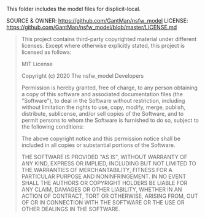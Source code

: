 This folder includes the model files for displicit-local.

SOURCE & OWNER: https://github.com/GantMan/nsfw_model
LICENSE: https://github.com/GantMan/nsfw_model/blob/master/LICENSE.md

> This project contains third-party copyrighted material under different licenses. Except where otherwise explicitly stated, this project is licensed as follows:
>
> MIT License
> 
> Copyright (c) 2020 The nsfw_model Developers
> 
> Permission is hereby granted, free of charge, to any person obtaining a copy of this software and associated documentation files (the "Software"), to deal in the Software without restriction, including without limitation the rights to use, copy, modify, merge, publish, distribute, sublicense, and/or sell copies of the Software, and to permit persons to whom the Software is furnished to do so, subject to the following conditions:
> 
> The above copyright notice and this permission notice shall be included in all copies or substantial portions of the Software.
> 
> THE SOFTWARE IS PROVIDED "AS IS", WITHOUT WARRANTY OF ANY KIND, EXPRESS OR IMPLIED, INCLUDING BUT NOT LIMITED TO THE WARRANTIES OF MERCHANTABILITY, FITNESS FOR A PARTICULAR PURPOSE AND NONINFRINGEMENT. IN NO EVENT SHALL THE AUTHORS OR COPYRIGHT HOLDERS BE LIABLE FOR ANY CLAIM, DAMAGES OR OTHER LIABILITY, WHETHER IN AN ACTION OF CONTRACT, TORT OR OTHERWISE, ARISING FROM, OUT OF OR IN CONNECTION WITH THE SOFTWARE OR THE USE OR OTHER DEALINGS IN THE SOFTWARE.
